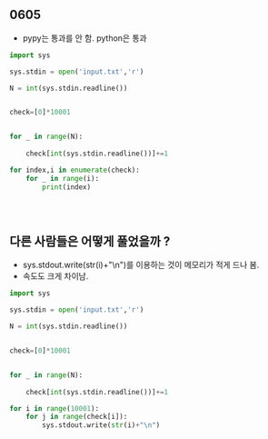 ## 0605
- pypy는 통과를 안 함. python은 통과


```python
import sys

sys.stdin = open('input.txt','r')

N = int(sys.stdin.readline())


check=[0]*10001


for _ in range(N):
    
    check[int(sys.stdin.readline())]+=1

for index,i in enumerate(check):
    for _ in range(i):
        print(index)





```


## 다른 사람들은 어떻게 풀었을까 ?


- sys.stdout.write(str(i)+"\n")를 이용하는 것이 메모리가 적게 드나 봄.
- 속도도 크게 차이남.

```python
import sys

sys.stdin = open('input.txt','r')

N = int(sys.stdin.readline())


check=[0]*10001


for _ in range(N):
    
    check[int(sys.stdin.readline())]+=1

for i in range(10001):
    for j in range(check[i]):
        sys.stdout.write(str(i)+"\n")

```
